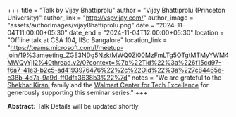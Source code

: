 +++
title = "Talk by Vijay Bhattiprolu"
author = "Vijay Bhattiprolu (Princeton University)"
author_link = "http://vspvijay.com/"
author_image = "assets/authorImages/vijayBhattiprolu.png"
date = "2024-11-04T11:00:00+05:30"
date_end = "2024-11-04T12:00:00+05:30"
location = "Offline talk at CSA 104, IISc Bangalore"
location_link = "https://teams.microsoft.com/l/meetup-join/19%3ameeting_ZGE3NDg5NzktMWQ0Zi00MzFmLTg5OTgtMTMyYWM4MWQyYjI2%40thread.v2/0?context=%7b%22Tid%22%3a%226f15cd97-f6a7-41e3-b2c5-ad4193976476%22%2c%22Oid%22%3a%227c84465e-c38b-4d7a-9a9d-ff0dfa3638b3%22%7d"
notes = "We are grateful to the <a href = "https://www.accel.com/people/shekhar-kirani" target= "_blank">Shekhar Kirani</a> family and the <a href = "https://www.csa.iisc.ac.in/cfe-walmart/" target= "_blank">Walmart Center for Tech Excellence</a> for generously supporting this seminar series."
+++

<b>Abstract:</b>
Talk Details will be updated shortly.